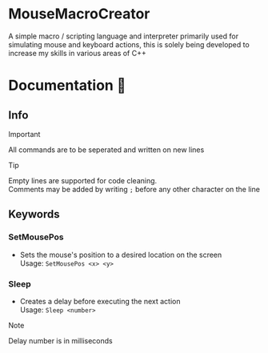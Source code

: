 # MouseMacroCreator
A simple macro / scripting language and interpreter primarily used for simulating mouse and keyboard actions, this is solely being developed to increase my skills in various areas of C++

# Documentation 📖

## Info

> [!IMPORTANT]
> All commands are to be seperated and written on new lines

> [!TIP]
> Empty lines are supported for code cleaning.  
> Comments may be added by writing `;` before any other character on the line  

## Keywords

### SetMousePos
- Sets the mouse's position to a desired location on the screen  
Usage: `SetMousePos <x> <y>`

### Sleep
- Creates a delay before executing the next action  
Usage: `Sleep <number>`
> [!NOTE]
> Delay number is in milliseconds
